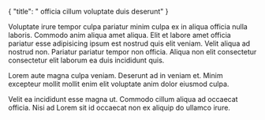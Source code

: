 {
  "title": " officia cillum voluptate duis deserunt"
}

Voluptate irure tempor culpa pariatur minim culpa ex in aliqua officia nulla laboris. Commodo anim aliqua amet aliqua. Elit et labore amet officia pariatur esse adipisicing ipsum est nostrud quis elit veniam. Velit aliqua ad nostrud non. Pariatur pariatur tempor non officia. Aliqua non elit consectetur consectetur elit laborum ea duis incididunt quis.

Lorem aute magna culpa veniam. Deserunt ad in veniam et. Minim excepteur mollit mollit enim elit voluptate anim dolor eiusmod culpa.

Velit ea incididunt esse magna ut. Commodo cillum aliqua ad occaecat officia. Nisi ad Lorem sit id occaecat non ex aliquip do ullamco irure.